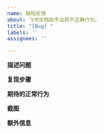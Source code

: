 ```yaml
---
name: 缺陷反馈
about: 飞书文档助手出现不正确行为。
title: "[Bug] "
labels: ''
assignees: ''

---
```


**描述问题**
<!--清楚而简洁地描述出现了什么问题。-->


**复现步骤**
<!-- -->


**期待的正常行为**
<!-- 清晰简明地描述你希望发生的事情。 -->


**截图**
<!-- 可选，添加截图可帮助解释你的问题。-->


**额外信息**
<!-- 可选，更多有助于理解问题的描述和资料 -->
